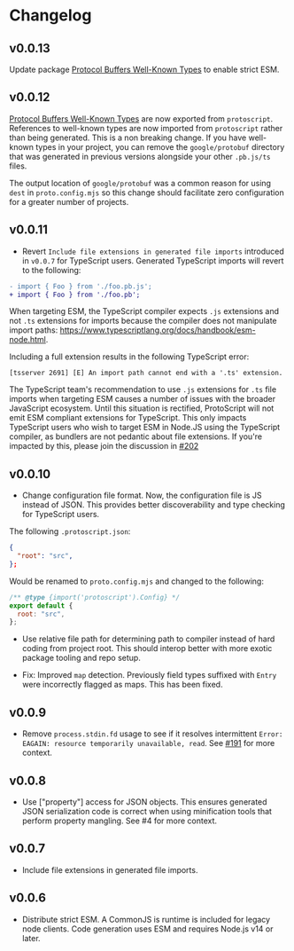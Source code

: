 # Changelog

## v0.0.13

Update package [Protocol Buffers Well-Known Types](https://developers.google.com/protocol-buffers/docs/reference/google.protobuf) to enable strict ESM.

## v0.0.12

[Protocol Buffers Well-Known Types](https://developers.google.com/protocol-buffers/docs/reference/google.protobuf) are now exported from `protoscript`. References to well-known types are now imported from `protoscript` rather than being generated. This is a non breaking change. If you have well-known types in your project, you can remove the `google/protobuf` directory that was generated in previous versions alongside your other `.pb.js/ts` files.

The output location of `google/protobuf` was a common reason for using `dest` in `proto.config.mjs` so this change should facilitate zero configuration for a greater number of projects.

## v0.0.11

- Revert `Include file extensions in generated file imports` introduced in `v0.0.7` for TypeScript users. Generated TypeScript imports will revert to the following:

```diff
- import { Foo } from './foo.pb.js';
+ import { Foo } from './foo.pb';
```

When targeting ESM, the TypeScript compiler expects `.js` extensions and not `.ts` extensions for imports because the compiler does not manipulate import paths: https://www.typescriptlang.org/docs/handbook/esm-node.html.

Including a full extension results in the following TypeScript error:

```
[tsserver 2691] [E] An import path cannot end with a '.ts' extension.
```

The TypeScript team's recommendation to use `.js` extensions for `.ts` file imports when targeting ESM causes a number of issues with the broader JavaScript ecosystem. Until this situation is rectified, ProtoScript will not emit ESM compliant extensions for TypeScript. This only impacts TypeScript users who wish to target ESM in Node.JS using the TypeScript compiler, as bundlers are not pedantic about file extensions. If you're impacted by this, please join the discussion in [#202](https://github.com/tatethurston/TwirpScript/issues/202.)

## v0.0.10

- Change configuration file format. Now, the configuration file is JS instead of JSON. This provides better discoverability and type checking for TypeScript users.

The following `.protoscript.json`:

```json
{
  "root": "src",
};
```

Would be renamed to `proto.config.mjs` and changed to the following:

```js
/** @type {import('protoscript').Config} */
export default {
  root: "src",
};
```

- Use relative file path for determining path to compiler instead of hard coding from project root. This should interop better with more exotic package tooling and repo setup.

- Fix: Improved `map` detection. Previously field types suffixed with `Entry` were incorrectly flagged as maps. This has been fixed.

## v0.0.9

- Remove `process.stdin.fd` usage to see if it resolves intermittent `Error: EAGAIN: resource temporarily unavailable, read`. See [#191](https://github.com/tatethurston/TwirpScript/issues/191) for more context.

## v0.0.8

- Use ["property"] access for JSON objects. This ensures generated JSON serialization code is correct when using minification tools that perform property mangling. See #4 for more context.

## v0.0.7

- Include file extensions in generated file imports.

## v0.0.6

- Distribute strict ESM. A CommonJS is runtime is included for legacy node clients. Code generation uses ESM and requires Node.js v14 or later.
